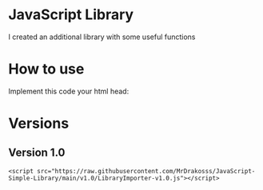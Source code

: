 # JavaScript Library

I created an additional library with some useful functions

# How to use
Implement this code your html head:

# Versions
## Version 1.0
```
<script src="https://raw.githubusercontent.com/MrDrakosss/JavaScript-Simple-Library/main/v1.0/LibraryImporter-v1.0.js"></script>
```
